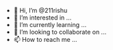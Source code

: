 - 👋 Hi, I’m @211rishu
- 👀 I’m interested in ...
- 🌱 I’m currently learning ...
- 💞️ I’m looking to collaborate on ...
- 📫 How to reach me ...

<!---
211rishu/211rishu is a ✨ special ✨ repository because its `README.md` (this file) appears on your GitHub profile.
You can click the Preview link to take a look at your changes.
--->
